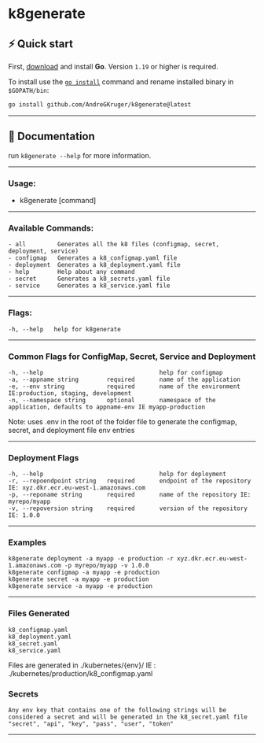 # k8generate
## ⚡️ Quick start

First, [download](https://golang.org/dl/) and install **Go**. Version `1.19` or higher is required.

To install use the [`go install`](https://golang.org/cmd/go/#hdr-Compile_and_install_packages_and_dependencies) command and rename installed binary in `$GOPATH/bin`:

```bash
go install github.com/AndreGKruger/k8generate@latest
```
---

## 📖 Documentation
run `k8generate --help` for more information.

---
### Usage:
  - k8generate [command]

---

### Available Commands:
    - all         Generates all the k8 files (configmap, secret, deployment, service)    
    - configmap   Generates a k8_configmap.yaml file
    - deployment  Generates a k8_deployment.yaml file
    - help        Help about any command
    - secret      Generates a k8_secrets.yaml file
    - service     Generates a k8_service.yaml file
---

### Flags:
    -h, --help   help for k8generate
---

### Common Flags for ConfigMap, Secret, Service and Deployment
    -h, --help                                 help for configmap
    -a, --appname string        required       name of the application
    -e, --env string            required       name of the environment IE:production, staging, development    
    -n, --namespace string      optional       namespace of the application, defaults to appname-env IE myapp-production
Note:
    uses .env in the root of the folder file to generate the configmap, secret, and deployment file env entries

---

### Deployment Flags
    -h, --help                                 help for deployment
    -r, --repoendpoint string   required       endpoint of the repository IE: xyz.dkr.ecr.eu-west-1.amazonaws.com
    -p, --reponame string       required       name of the repository IE: myrepo/myapp
    -v, --repoversion string    required       version of the repository IE: 1.0.0
---

### Examples
    k8generate deployment -a myapp -e production -r xyz.dkr.ecr.eu-west-1.amazonaws.com -p myrepo/myapp -v 1.0.0
    k8generate configmap -a myapp -e production
    k8generate secret -a myapp -e production
    k8generate service -a myapp -e production
---

### Files Generated
    k8_configmap.yaml
    k8_deployment.yaml
    k8_secret.yaml
    k8_service.yaml
Files are generated in ./kubernetes/{env}/ IE : ./kubernetes/production/k8_configmap.yaml

### Secrets 
    Any env key that contains one of the following strings will be considered a secret and will be generated in the k8_secret.yaml file
    "secret", "api", "key", "pass", "user", "token"

---